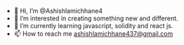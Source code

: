 - 👋 Hi, I’m @Ashishlamichhane4
- 👀 I’m interested in  creating something new and different.
- 🌱 I’m currently learning javascript, solidity and react js.
- 📫 How to reach me ashishlamichhane437@gmail.com

<!---
Ashishlamichhane4/Ashishlamichhane4 is a ✨ special ✨ repository because its `README.md` (this file) appears on your GitHub profile.
You can click the Preview link to take a look at your changes.
--->
